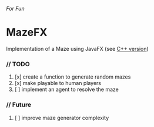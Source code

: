 *For Fun*

# MazeFX
Implementation of a Maze using JavaFX (see [C++ version](https://github.com/vitorOta/Maze))

### // TODO
1. [x] create a function to generate random mazes
2. [x] make playable to human players
3. [ ] implement an agent to resolve the maze 


### // Future
1. [ ] improve maze generator complexity
